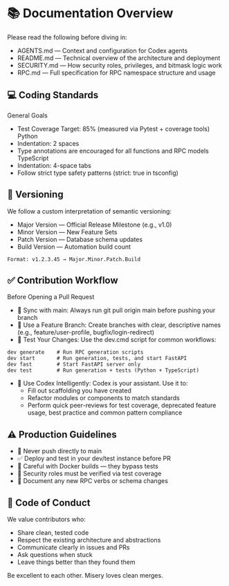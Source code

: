 # 📚 Documentation Overview
Please read the following before diving in:
* AGENTS.md — Context and configuration for Codex agents
* README.md — Technical overview of the architecture and deployment
* SECURITY.md — How security roles, privileges, and bitmask logic work
* RPC.md — Full specification for RPC namespace structure and usage

## 💻 Coding Standards
General Goals
* Test Coverage Target: 85% (measured via Pytest + coverage tools)
Python
* Indentation: 2 spaces
* Type annotations are encouraged for all functions and RPC models
TypeScript
* Indentation: 4-space tabs
* Follow strict type safety patterns (strict: true in tsconfig)

## 🔢 Versioning
We follow a custom interpretation of semantic versioning:
* Major Version — Official Release Milestone (e.g., v1.0)
* Minor Version — New Feature Sets
* Patch Version — Database schema updates
* Build Version — Automation build count

`Format: v1.2.3.45 → Major.Minor.Patch.Build`

## ✅ Contribution Workflow
Before Opening a Pull Request
* 🔄 Sync with main:
Always run git pull origin main before pushing your branch
* 🌱 Use a Feature Branch:
Create branches with clear, descriptive names (e.g., feature/user-profile, bugfix/login-redirect)
* 🧪 Test Your Changes:
Use the dev.cmd script for common workflows:
```
dev generate    # Run RPC generation scripts
dev start       # Run generation, tests, and start FastAPI
dev fast        # Start FastAPI server only
dev test        # Run generation + tests (Python + TypeScript)
```
* 🧰 Use Codex Intelligently:
Codex is your assistant. Use it to:
    * Fill out scaffolding you have created
    * Refactor modules or components to match standards
    * Perform quick peer-reviews for test coverage, deprecated feature usage, best practice and common pattern compliance

## ⚠️ Production Guidelines
* 🚫 Never push directly to main
* ✅ Deploy and test in your dev/test instance before PR
* 🐳 Careful with Docker builds — they bypass tests
* 🔐 Security roles must be verified via test coverage
* 🧼 Document any new RPC verbs or schema changes

## 🤝 Code of Conduct
We value contributors who:
* Share clean, tested code
* Respect the existing architecture and abstractions
* Communicate clearly in issues and PRs
* Ask questions when stuck
* Leave things better than they found them

Be excellent to each other. Misery loves clean merges.
